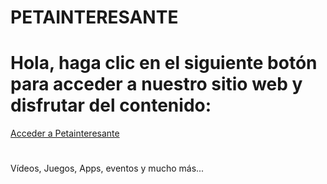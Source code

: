 # PETAINTERESANTE
<h1>Hola, haga clic en el siguiente botón para acceder a nuestro sitio web y disfrutar del contenido:</h1>
<!DOCTYPE html>
<html lang="es">
<head>
    <meta charset="UTF-8">
    <meta name="viewport" content="width=device-width, initial-scale=1.0">
    </head>
<body>
    <!-- Aquí está el botón con el enlace a Petainteresante -->
    <a href="https://www-super-j-channel-es.my.canva.site/petainteresante" class="btn">Acceder a Petainteresante</a>
</body>
</html>
<!DOCTYPE html>
<html lang="es">
<head>
    <meta charset="UTF-8">
    <meta name="viewport" content="width=device-width, initial-scale=1.0">
</head>
<body>
    <h1></h1>
    <p>Vídeos, Juegos, Apps, eventos y mucho más...</p>
</body>
</html>
<meta name="google-site-verification" content="21m_dHpUBlpKZs578emamoBK-OirW7ZUCGnLWDqP8i0" />
